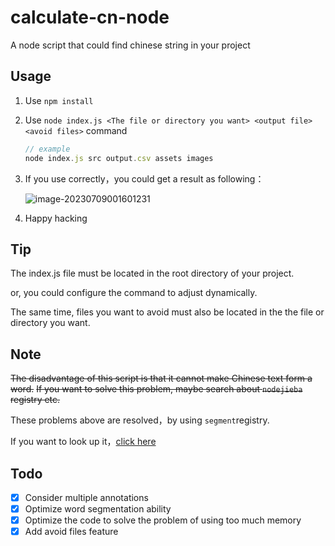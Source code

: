 # calculate-cn-node

A node script that could find chinese string in your project

## Usage

1. Use `npm install`

2. Use `node index.js <The file or directory you want> <output file> <avoid files>` command

   ```javascript
   // example
   node index.js src output.csv assets images
   ```

3. If you use correctly，you could get a result as following：

   ![image-20230709001601231](https://typora-licodeao.oss-cn-guangzhou.aliyuncs.com/typoraImg/image-20230709001601231.png)

4. Happy hacking

## Tip

The index.js file must be located in the root directory of your project.

or, you could configure the command to adjust dynamically.

The same time, files you want to avoid must also be located in the the file or directory you want.

## Note

<font style="text-decoration: line-through">The disadvantage of this script is that it cannot make Chinese text form a word.</font>
<font style="text-decoration: line-through">If you want to solve this problem, maybe search about `nodejieba` registry etc.</font>

These problems above are resolved，by using `segment`registry.

If you want to look up it，[click here](https://github.com/leizongmin/node-segment)

## Todo

- [x] Consider multiple annotations
- [x] Optimize word segmentation ability
- [x] Optimize the code to solve the problem of using too much memory
- [x] Add avoid files feature

